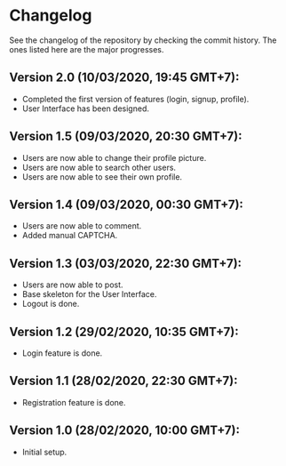 # Changelog
See the changelog of the repository by checking the commit history. The ones listed here are the major progresses.

## Version 2.0 (10/03/2020, 19:45 GMT+7):
* Completed the first version of features (login, signup, profile).
* User Interface has been designed.

## Version 1.5 (09/03/2020, 20:30 GMT+7):
* Users are now able to change their profile picture.
* Users are now able to search other users.
* Users are now able to see their own profile.

## Version 1.4 (09/03/2020, 00:30 GMT+7):
* Users are now able to comment.
* Added manual CAPTCHA.

## Version 1.3 (03/03/2020, 22:30 GMT+7):
* Users are now able to post.
* Base skeleton for the User Interface.
* Logout is done.

## Version 1.2 (29/02/2020, 10:35 GMT+7):
* Login feature is done.

## Version 1.1 (28/02/2020, 22:30 GMT+7):
* Registration feature is done.

## Version 1.0 (28/02/2020, 10:00 GMT+7):
* Initial setup.